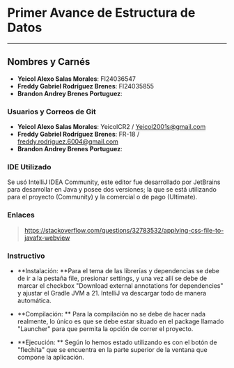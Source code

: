 # Primer Avance de Estructura de Datos
------------
## Nombres y Carnés

- **Yeicol Alexo Salas Morales**: FI24036547
- **Freddy Gabriel Rodríguez Brenes**: FI24035855
- **Brandon Andrey Brenes Portuguez**: 

### Usuarios y Correos de Git

- **Yeicol Alexo Salas Morales**: YeicolCR2 / Yeicol2001s@gmail.com
- **Freddy Gabriel Rodríguez Brenes**: FR-18 / freddy.rodriguez.6004@gmail.com
- **Brandon Andrey Brenes Portuguez**: 

### IDE Utilizado

Se usó IntelliJ IDEA Community, este editor fue desarrollado por JetBrains para desarrollar en Java y posee dos versiones; la que se está utilizando para el proyecto (Community) y la comercial o de pago (Ultimate).

### Enlaces

>https://stackoverflow.com/questions/32783532/applying-css-file-to-javafx-webview

### Instructivo

- **Instalación: **Para el tema de las librerías y dependencias se debe de ir a la pestaña file, presionar settings, y una vez allí se debe de marcar el checkbox "Download external annotations for dependencies" y ajustar el Gradle JVM a 21. IntelliJ va descargar todo de manera automática.

- **Compilación: ** Para la compilación no se debe de hacer nada realmente, lo único es que se debe estar situado en el package llamado "Launcher" para que permita la opción de correr el proyecto.


- **Ejecución: ** Según lo hemos estado utilizando es con el botón de "flechita" que se encuentra en la parte superior de la ventana que compone la aplicación.
